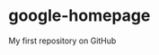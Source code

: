 # google-homepage
My first repository on GitHub
<title>Project: HTML/CSS</title>
<a href="http://www.theodinproject.com/web-development-101/html-css?ref=lnav>The Odin Project</a>
